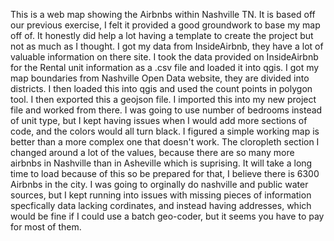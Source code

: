 This is a web map showing the Airbnbs within Nashville TN. It is based off
our previous exercise, I felt it provided a good groundwork to base my map
off of. It honestly did help a lot having a template to create the project
but not as much as I thought. I got my data from InsideAirbnb, they have
a lot of valuable information on there site. I took the data provided on
InsideAirbnb for the Rental unit information as a .csv file and loaded it
into qgis. I got my map boundaries from Nashville Open Data website, they
are divided into districts. I then loaded this into qgis and used the count
points in polygon tool. I then exported this a geojson file. I imported this
into my new project file and worked from there. I was going to use number
of bedrooms instead of unit type, but I kept having issues when I would add
more sections of code, and the colors would all turn black. I figured a simple
working map is better than a more complex one that doesn't work. The cloropleth
section I changed around a lot of the values, because there are so many more
airbnbs in Nashville than in Asheville which is suprising. It will take a
long time to load because of this so be prepared for that, I believe there is
6300 Airbnbs in the city. I was going to orginally do nashville and public
water sources, but I kept running into issues with missing pieces of information
specfically data lacking cordinates, and instead having addresses, which would
be fine if I could use a batch geo-coder, but it seems you have to pay for
most of them.
